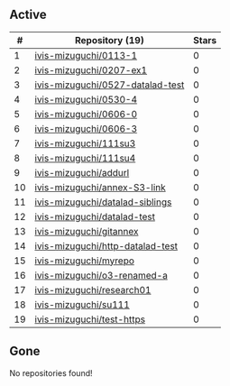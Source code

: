## Active
| # | Repository (19) | Stars |
| --- | --- | --- |
| 1 | [ivis-mizuguchi/0113-1](https://gin.g-node.org/ivis-mizuguchi/0113-1) | 0 |
| 2 | [ivis-mizuguchi/0207-ex1](https://gin.g-node.org/ivis-mizuguchi/0207-ex1) | 0 |
| 3 | [ivis-mizuguchi/0527-datalad-test](https://gin.g-node.org/ivis-mizuguchi/0527-datalad-test) | 0 |
| 4 | [ivis-mizuguchi/0530-4](https://gin.g-node.org/ivis-mizuguchi/0530-4) | 0 |
| 5 | [ivis-mizuguchi/0606-0](https://gin.g-node.org/ivis-mizuguchi/0606-0) | 0 |
| 6 | [ivis-mizuguchi/0606-3](https://gin.g-node.org/ivis-mizuguchi/0606-3) | 0 |
| 7 | [ivis-mizuguchi/111su3](https://gin.g-node.org/ivis-mizuguchi/111su3) | 0 |
| 8 | [ivis-mizuguchi/111su4](https://gin.g-node.org/ivis-mizuguchi/111su4) | 0 |
| 9 | [ivis-mizuguchi/addurl](https://gin.g-node.org/ivis-mizuguchi/addurl) | 0 |
| 10 | [ivis-mizuguchi/annex-S3-link](https://gin.g-node.org/ivis-mizuguchi/annex-S3-link) | 0 |
| 11 | [ivis-mizuguchi/datalad-siblings](https://gin.g-node.org/ivis-mizuguchi/datalad-siblings) | 0 |
| 12 | [ivis-mizuguchi/datalad-test](https://gin.g-node.org/ivis-mizuguchi/datalad-test) | 0 |
| 13 | [ivis-mizuguchi/gitannex](https://gin.g-node.org/ivis-mizuguchi/gitannex) | 0 |
| 14 | [ivis-mizuguchi/http-datalad-test](https://gin.g-node.org/ivis-mizuguchi/http-datalad-test) | 0 |
| 15 | [ivis-mizuguchi/myrepo](https://gin.g-node.org/ivis-mizuguchi/myrepo) | 0 |
| 16 | [ivis-mizuguchi/o3-renamed-a](https://gin.g-node.org/ivis-mizuguchi/o3-renamed-a) | 0 |
| 17 | [ivis-mizuguchi/research01](https://gin.g-node.org/ivis-mizuguchi/research01) | 0 |
| 18 | [ivis-mizuguchi/su111](https://gin.g-node.org/ivis-mizuguchi/su111) | 0 |
| 19 | [ivis-mizuguchi/test-https](https://gin.g-node.org/ivis-mizuguchi/test-https) | 0 |

## Gone
No repositories found!
